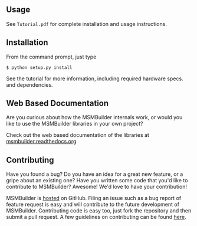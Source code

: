 Usage
-----
See `Tutorial.pdf` for complete installation and usage instructions.

Installation
------------
From the command prompt, just type

```
$ python setup.py install
```

See the tutorial for more information, including required hardware specs. and dependencies.

Web Based Documentation
-----------------------
Are you curious about how the MSMBuilder internals work, or would you like to  use the MSMBuilder libraries in your own project?

Check out the web based documentation of the libraries at [msmbuilder.readthedocs.org](http://msmbuilder.readthedocs.org/en/latest/index.html)

Contributing
------------
Have you found a bug? Do you have an idea for a great new feature, or a gripe about an existing one? Have you written some code that you'd like to contribute to MSMBuilder? Awesome! We'd love to have your contribution! 

MSMBuilder is [hosted](https://github.com/SimTk/msmbuilder) on GitHub. Filing an issue such as a bug report of feature request is easy and will contribute to  the future development of MSMBuilder. Contributing code is easy too, just fork the repository and then submit a pull request. A few guidelines on contributing can be found [here](http://msmbuilder.readthedocs.org/en/latest/developer.html). 


